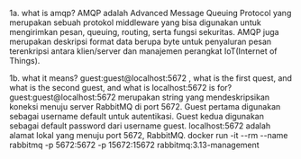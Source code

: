 1a. what is amqp?
AMQP adalah Advanced Message Queuing Protocol yang merupakan sebuah protokol middleware yang bisa digunakan
untuk mengirimkan pesan, queuing, routing, serta fungsi sekuritas. AMQP juga merupakan deskripsi format data berupa byte
untuk penyaluran pesan terenkripsi antara klien/server dan manajemen perangkat IoT(Internet of Things).

1b. what it means? guest:guest@localhost:5672 , what is the first quest, and what is
the second guest, and what is localhost:5672 is for? guest:guest@localhost:5672 merupakan string yang mendeskripsikan koneksi
menuju server RabbitMQ di port 5672. Guest pertama digunakan sebagai username default untuk autentikasi. Guest kedua digunakan
sebagai default password dari username guest. localhost:5672 adalah alamat lokal yang menuju port 5672, RabbitMQ.
docker run -it --rm --name rabbitmq -p 5672:5672 -p 15672:15672 rabbitmq:3.13-management